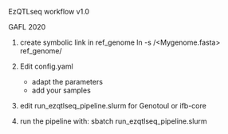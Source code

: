  EzQTLseq workflow v1.0

GAFL 2020


1) create symbolic link in ref_genome
ln -s <path>/<Mygenome.fasta> ref_genome/

2) Edit config.yaml
     - adapt the parameters
     - add your samples

3) edit run_ezqtlseq_pipeline.slurm for Genotoul or ifb-core

4) run the pipeline with:
   sbatch run_ezqtlseq_pipeline.slurm




